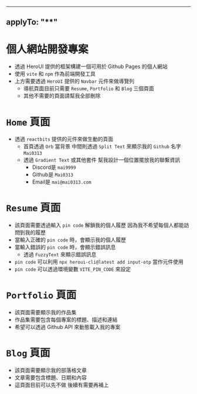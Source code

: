<!-- Use this file to provide workspace-specific custom instructions to Copilot. For more details, visit https://code.visualstudio.com/docs/copilot/copilot-customization#_use-a-githubcopilotinstructionsmd-file -->
---
applyTo: "**"
---

# 個人網站開發專案
- 透過 HeroUI 提供的框架構建一個可用於 Github Pages 的個人網站
- 使用 `vite` 和 `npm` 作為前端開發工具
- 上方需要透過 `HeroUI` 提供的 `Navbar` 元件來做導覽列
    - 導航頁面目前只需要 `Resume`, `Portfolio` 和 `Blog` 三個頁面
    - 其他不需要的頁面請幫我全部刪除

# `Home` 頁面
- 透過 `reactbits` 提供的元件來做生動的頁面
    - 首頁透過 `Orb` 當背景 中間則透過 `Split Text` 來顯示我的 `Github` 名字 `Mai0313`
    - 透過 `Gradient Text` 或其他套件 幫我設計一個位置擺放我的聯繫資訊
        - Discord是 `mai9999`
        - Github是 `Mai0313`
        - Email是 `mai@mai0313.com`

# `Resume` 頁面
- 該頁面需要透過輸入 `pin code` 解鎖我的個人履歷 因為我不希望每個人都能訪問到我的履歷
- 當輸入正確的 `pin code` 時，會顯示我的個人履歷
- 當輸入錯誤的 `pin code` 時，會顯示錯誤訊息
    - 透過 `FuzzyText` 來顯示錯誤訊息
- `pin code` 可以利用 `npx heroui-cli@latest add input-otp` 當作元件使用
- `pin code` 可以透過環境變數 `VITE_PIN_CODE` 來設定

# `Portfolio` 頁面
- 該頁面需要顯示我的作品集
- 作品集需要包含每個專案的標題、描述和連結
- 希望可以透過 Github API 來動態載入我的專案

# `Blog` 頁面
- 該頁面需要顯示我的部落格文章
- 文章需要包含標題、日期和內容
- 這頁面目前可以先不做 後續有需要再補上
